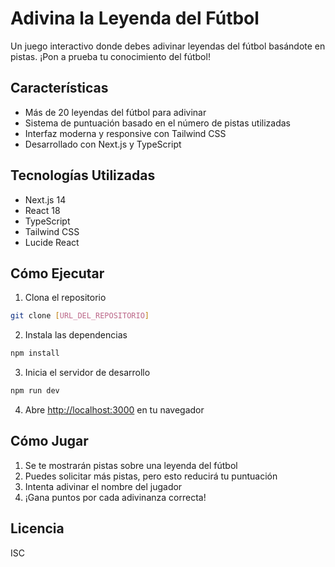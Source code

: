 # Adivina la Leyenda del Fútbol

Un juego interactivo donde debes adivinar leyendas del fútbol basándote en pistas. ¡Pon a prueba tu conocimiento del fútbol!

## Características

- Más de 20 leyendas del fútbol para adivinar
- Sistema de puntuación basado en el número de pistas utilizadas
- Interfaz moderna y responsive con Tailwind CSS
- Desarrollado con Next.js y TypeScript

## Tecnologías Utilizadas

- Next.js 14
- React 18
- TypeScript
- Tailwind CSS
- Lucide React

## Cómo Ejecutar

1. Clona el repositorio
```bash
git clone [URL_DEL_REPOSITORIO]
```

2. Instala las dependencias
```bash
npm install
```

3. Inicia el servidor de desarrollo
```bash
npm run dev
```

4. Abre [http://localhost:3000](http://localhost:3000) en tu navegador

## Cómo Jugar

1. Se te mostrarán pistas sobre una leyenda del fútbol
2. Puedes solicitar más pistas, pero esto reducirá tu puntuación
3. Intenta adivinar el nombre del jugador
4. ¡Gana puntos por cada adivinanza correcta!

## Licencia

ISC 